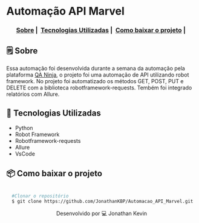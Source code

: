 # Automação API Marvel

<h3 align="center">
  <a href="#-sobre">Sobre</a>&nbsp;|&nbsp;
  <a href="#-tecnologias-utilizadas">Tecnologias Utilizadas</a>&nbsp;|&nbsp;
  <a href="#-como-baixar-o-projeto">Como baixar o projeto</a>&nbsp;|&nbsp;
</h3>

## 🗒 Sobre

Essa automação foi desenvolvida durante a semana da automação pela plataforma [QA Ninja](https://qaninja.academy/), o projeto foi uma automação de API utilizando robot framework. No projeto foi automatizado os métodos GET, POST, PUT e DELETE com a biblioteca robotframework-requests. Tembém foi integrado relatórios com Allure.

## 🚀 Tecnologias Utilizadas

  * Python
  * Robot Framework
  * Robotframework-requests
  * Allure
  * VsCode
  
## 📦 Como baixar o projeto

```bash

  #Clonar o repositório
  $ git clone https://github.com/JonathanKBP/Automacao_API_Marvel.git

```
<p align="center">
Desenvolvido por 💻  Jonathan Kevin
</p>
